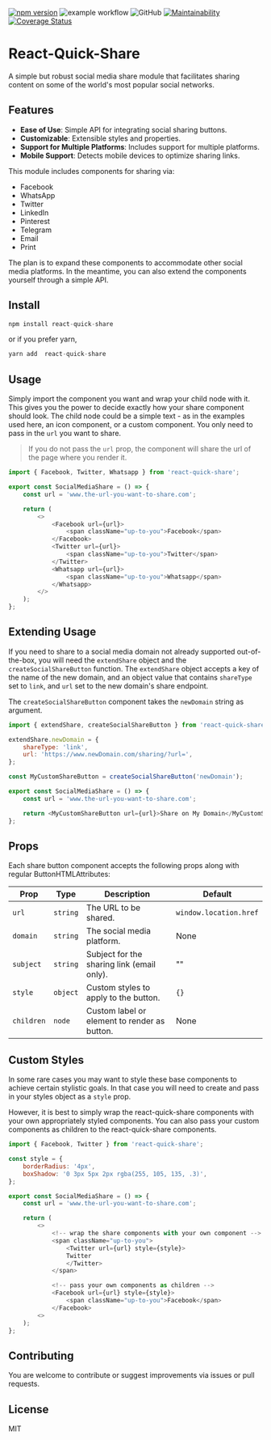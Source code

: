 [![npm version](https://badge.fury.io/js/react-quick-share.svg)](https://badge.fury.io/js/react-quick-share)
![example workflow](https://github.com/SamOdum/react-quick-share/actions/workflows/build.yml/badge.svg)
![GitHub](https://img.shields.io/github/license/SamOdum/react-quick-share)
[![Maintainability](https://api.codeclimate.com/v1/badges/e49dc83aa20662598bf4/maintainability)](https://codeclimate.com/github/SamOdum/react-quick-share/maintainability)
[![Coverage Status](https://coveralls.io/repos/github/SamOdum/react-quick-share/badge.svg?branch=main)](https://coveralls.io/github/SamOdum/react-quick-share?branch=main)

<!-- [![Dependencies](https://img.shields.io/librariesio/release/npm/react-quick-share)](https://libraries.io/npm/react-quick-share) -->

# React-Quick-Share

A simple but robust social media share module that facilitates sharing content on some of the world's most popular social networks.

## Features

-   **Ease of Use**: Simple API for integrating social sharing buttons.
-   **Customizable**: Extensible styles and properties.
-   **Support for Multiple Platforms**: Includes support for multiple platforms.
-   **Mobile Support**: Detects mobile devices to optimize sharing links.

This module includes components for sharing via:

-   Facebook
-   WhatsApp
-   Twitter
-   LinkedIn
-   Pinterest
-   Telegram
-   Email
-   Print

The plan is to expand these components to accommodate other social media platforms. In the meantime, you can also extend the components yourself
through a simple API.

## Install

```js
npm install react-quick-share
```

or if you prefer yarn,

```js
yarn add  react-quick-share
```

## Usage

Simply import the component you want and wrap your child node with it. This gives you the power to decide exactly how your share component should
look. The child node could be a simple text - as in the examples used here, an icon component, or a custom component. You only need to pass in the
`url` you want to share.

> If you do not pass the `url` prop, the component will share the url of the page where you render it.

```js
import { Facebook, Twitter, Whatsapp } from 'react-quick-share';

export const SocialMediaShare = () => {
    const url = 'www.the-url-you-want-to-share.com';

    return (
        <>
            <Facebook url={url}>
                <span className="up-to-you">Facebook</span>
            </Facebook>
            <Twitter url={url}>
                <span className="up-to-you">Twitter</span>
            </Twitter>
            <Whatsapp url={url}>
                <span className="up-to-you">Whatsapp</span>
            </Whatsapp>
        </>
    );
};
```

## Extending Usage

If you need to share to a social media domain not already supported out-of-the-box, you will need the `extendShare` object and the
`createSocialShareButton` function. The `extendShare` object accepts a key of the name of the new domain, and an object value that contains
`shareType` set to `link`, and `url` set to the new domain's share endpoint.

The `createSocialShareButton` component takes the `newDomain` string as argument.

```js
import { extendShare, createSocialShareButton } from 'react-quick-share';

extendShare.newDomain = {
    shareType: 'link',
    url: 'https://www.newDomain.com/sharing/?url=',
};

const MyCustomShareButton = createSocialShareButton('newDomain');

export const SocialMediaShare = () => {
    const url = 'www.the-url-you-want-to-share.com';

    return <MyCustomShareButton url={url}>Share on My Domain</MyCustomShareButton>;
};
```

## Props

Each share button component accepts the following props along with regular ButtonHTMLAttributes:

| Prop       | Type     | Description                                  | Default                |
| ---------- | -------- | -------------------------------------------- | ---------------------- |
| `url`      | `string` | The URL to be shared.                        | `window.location.href` |
| `domain`   | `string` | The social media platform.                   | None                   |
| `subject`  | `string` | Subject for the sharing link (email only).   | ""                     |
| `style`    | `object` | Custom styles to apply to the button.        | `{}`                   |
| `children` | `node`   | Custom label or element to render as button. | None                   |

## Custom Styles

In some rare cases you may want to style these base components to achieve certain stylistic goals. In that case you will need to create and pass in
your styles object as a `style` prop.

However, it is best to simply wrap the react-quick-share components with your own appropriately styled components. You can also pass your custom
components as children to the react-quick-share components.

```js
import { Facebook, Twitter } from 'react-quick-share';

const style = {
    borderRadius: '4px',
    boxShadow: '0 3px 5px 2px rgba(255, 105, 135, .3)',
};

export const SocialMediaShare = () => {
    const url = 'www.the-url-you-want-to-share.com';

    return (
        <>
            <!-- wrap the share components with your own component -->
            <span className="up-to-you">
                <Twitter url={url} style={style}>
                Twitter
                </Twitter>
            </span>

            <!-- pass your own components as children -->
            <Facebook url={url} style={style}>
                <span className="up-to-you">Facebook</span>
            </Facebook>
        <>
    );
};
```

## Contributing

You are welcome to contribute or suggest improvements via issues or pull requests.

## License

MIT
